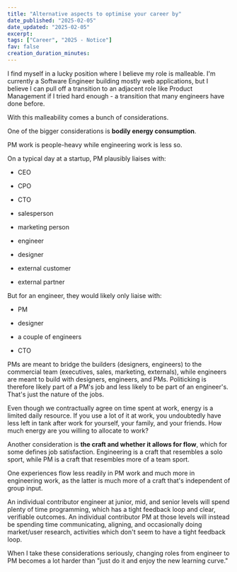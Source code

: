 ```yaml
---
title: "Alternative aspects to optimise your career by"
date_published: "2025-02-05"
date_updated: "2025-02-05"
excerpt:
tags: ["Career", "2025 - Notice"]
fav: false
creation_duration_minutes:
---
```


I find myself in a lucky position where I believe my role is malleable. I'm currently a Software Engineer building mostly web applications, but I believe I can pull off a transition to an adjacent role like Product Management if I tried hard enough - a transition that many engineers have done before.

With this malleability comes a bunch of considerations.

One of the bigger considerations is **bodily energy consumption**.

PM work is people-heavy while engineering work is less so.

On a typical day at a startup, PM plausibly liaises with:

- CEO

- CPO

- CTO

- salesperson

- marketing person

- engineer

- designer

- external customer

- external partner

But for an engineer, they would likely only liaise with:

- PM

- designer

- a couple of engineers

- CTO

PMs are meant to bridge the builders (designers, engineers) to the commercial team (executives, sales, marketing, externals), while engineers are meant to build with designers, engineers, and PMs. Politicking is therefore likely part of a PM's job and less likely to be part of an engineer's. That's just the nature of the jobs.

Even though we contractually agree on time spent at work, energy is a limited daily resource. If you use a lot of it at work, you undoubtedly have less left in tank after work for yourself, your family, and your friends. How much energy are you willing to allocate to work?

Another consideration is **the craft and whether it allows for flow**, which for some defines job satisfaction. Engineering is a craft that resembles a solo sport, while PM is a craft that resembles more of a team sport.

One experiences flow less readily in PM work and much more in engineering work, as the latter is much more of a craft that's independent of group input.

An individual contributor engineer at junior, mid, and senior levels will spend plenty of time programming, which has a tight feedback loop and clear, verifiable outcomes. An individual contributor PM at those levels will instead be spending time communicating, aligning, and occasionally doing market/user research, activities which don't seem to have a tight feedback loop.

When I take these considerations seriously, changing roles from engineer to PM becomes a lot harder than "just do it and enjoy the new learning curve."
